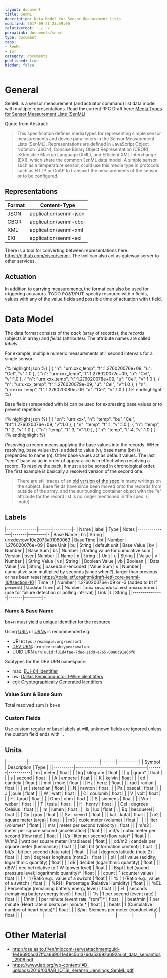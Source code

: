 ```yaml
---
layout: document
title: SenML
description: Data Model for Sensor Measurement Lists
modified: 2017-09-21 23:59:00
relativeroot: ../../
permalink: documents/senml
type: document
tags:
- SenML
- IoT
category: documents
published: true
hidden: false
---
```


# General

SenML is a sensor measurement (and actuator command) list data model with multiple representations.
Read the current RFC Draft here: [Media Types for Sensor Measurement Lists (SenML)](https://tools.ietf.org/html/draft-ietf-core-senml-10)

Quote from Abstract:

> This specification defines media types for representing simple sensor
> measurements and device parameters in the Sensor Measurement Lists
> (SenML).  Representations are defined in JavaScript Object Notation
> (JSON), Concise Binary Object Representation (CBOR), eXtensible
> Markup Language (XML), and Efficient XML Interchange (EXI), which
> share the common SenML data model.  A simple sensor, such as a
> temperature sensor, could use this media type in protocols such as
> HTTP or CoAP to transport the measurements of the sensor or to be
> configured.

## Representations

Format | Content-Type
-------|------
JSON   | application/senml+json
CBOR   | application/senml+cbor
XML    | application/senml+xml
EXI    | application/senml+exi

There is a tool for converting between representations here: <https://github.com/cisco/senml>.
The tool can also act as gateway server to other services.

## Actuation

In addition to carrying measurements, the format can also be used for triggering actuators.
TODO POST/PUT, specify resource with n fields, values with any of the value fields and possible time of actuation with t field.

# Data Model

The data format consists of the *pack* (array of records), the *records* (objects in array) and *fields* (attributes).
The attribute names are called *labels*.

For example, multiple numeric measurements at 1 second intervals for a single sensor:

{% highlight json %}
[
	{ "n": "urn:xxx_temp", "t":1.276020076e+09, "u": "Cel", "v":1.0 },
	{ "n": "urn:xxx_temp", "t":1.276020077e+09, "u": "Cel", "v":1.0 },
	{ "n": "urn:xxx_temp", "t":1.276020078e+09, "u": "Cel", "v":1.0 },
	{ "n": "urn:xxx_temp", "t":1.276020079e+09, "u": "Cel", "v":1.0 },
	{ "n": "urn:xxx_temp", "t":1.276020080e+09, "u": "Cel", "v":1.0 }
]
{% endhighlight %}

Base fields (prepended with b) can be used for expressing base values or to prevent repetition.

{% highlight json %}
[
	{ "bn": "urn:xxx", "n": "temp", "bu":"Cel", "bt":1.276020076e+09, "v":1.0 },
	{ "n": "temp", "t":1, "v":1.0 },
	{ "n": "temp", "t":2, "v":1.0 },
	{ "n": "temp", "t":3, "v":1.0 },
	{ "n": "temp", "t":4, "v":1.0 }
]
{% endhighlight %}

*Resolving* a record means applying the base values into the records.
WHen resolving, base value (bv) is added to value (v), base name (bn) is prepended to name (n). Other base values act as default values.
The last "seen" base value in order of appearance is in effect when resolving a record.
To resolve the pack, it must also be sorted in chronological order.
The first example is basically a resolved version of the second one.

> There are still traces of an [old version of the spec](https://tools.ietf.org/html/draft-ietf-core-senml-10) in many writings on the subject.
> Base fields have since been moved onto the records from outside of the array,
> and the surrounding container object with the "e" attribute for the record list is no longer mentioned in the spec.
{: .note}

## Labels

|---------------|-------|---------|-
|          Name | label | Type    | Notes
|---------------|-------|---------|-
|     Base Name | bn    | String  | urn:dev:ow:10e2073a01080063
|     Base Time | bt    | Number  | 1.276020076e+09
|     Base Unit | bu    | String  | default unit
|    Base Value | bv    | Number  |
|      Base Sum | bs    | Number  | starting value for cumulative sum
|       Version | bver  | Number  |
|          Name | n     | String  |
|          Unit | u     | String  |
|         Value | v     | Number  |
|  String Value | vs    | String  |
| Boolean Value | vb    | Boolean |
|    Data Value | vd    | String  | base64url-encoded
|     Value Sum | s     | Number  | cumulative sum multiplied by seconds (since when?), larger than previous or has been reset https://tools.ietf.org/html/draft-ietf-core-senml-10#section-10
|          Time | t     | Number  | 1.276020076e+09 or -3 (added to bt if present)
|   Update Time | ut    | Number  | max seconds to next measurement (use for failure detection or polling interval)
|          Link | l     | String  |
|---------------|-------|---------|-

### Name & Base Name

bn+n must yield a unique identifier for the resource

Using [URIs](https://tools.ietf.org/html/rfc3986) or [URNs](https://tools.ietf.org/html/rfc8141) is recommended e.g.

- URI `https://example.org/sensor1`
- [DEV URN](https://tools.ietf.org/html/draft-arkko-core-dev-urn-01): `urn:dev:<subtype>:<value>`
- [UUID URN](https://tools.ietf.org/html/rfc4122) `urn:uuid:f81d4fae-7dec-11d0-a765-00a0c91e6bf6`

Subtypes for the DEV URN namespace:

- mac: [EUI-64 identifier](https://tools.ietf.org/html/draft-arkko-core-dev-urn-01#section-4.1)
- ow: [Dallas Semiconductor 1-Wire identitifers](https://tools.ietf.org/html/draft-arkko-core-dev-urn-01#section-4.2)
- cgi: [Cryptographically Generated Identifiers](https://tools.ietf.org/html/draft-arkko-core-dev-urn-01#section-4.3)
 
### Value Sum & Base Sum

Total resolved sum is bs+s
 
### Custom Fields

Use custom regular or base labels at will, unknown fields are ignored unless the custom field ends with _.
 
## Units

|----------|------------------------------------|-------|-----------|
|   Symbol | Description                        | Type  |           |
|----------|------------------------------------|-------|-----------|
|        m | meter                              | float |           |
|       kg | kilogram                           | float |           |
|        g | gram*                              | float |           |
|        s | second                             | float |           |
|        A | ampere                             | float |           |
|        K | kelvin                             | float |           |
|       cd | candela                            | float |           |
|      mol | mole                               | float |           |
|       Hz | hertz                              | float |           |
|      rad | radian                             | float |           |
|       sr | steradian                          | float |           |
|        N | newton                             | float |           |
|       Pa | pascal                             | float |           |
|        J | joule                              | float |           |
|        W | watt                               | float |           |
|        C | coulomb                            | float |           |
|        V | volt                               | float |           |
|        F | farad                              | float |           |
|      Ohm | ohm                                | float |           |
|        S | siemens                            | float |           |
|       Wb | weber                              | float |           |
|        T | tesla                              | float |           |
|        H | henry                              | float |           |
|      Cel | degrees Celsius                    | float |           |
|       lm | lumen                              | float |           |
|       lx | lux                                | float |           |
|       Bq | becquerel                          | float |           |
|       Gy | gray                               | float |           |
|       Sv | sievert                            | float |           |
|      kat | katal                              | float |           |
|       m2 | square meter (area)                | float |           |
|       m3 | cubic meter (volume)               | float |           |
|        l | liter (volume)*                    | float |           |
|      m/s | meter per second (velocity)        | float |           |
|     m/s2 | meter per square second (acceleration)  | float |           |
|     m3/s | cubic meter per second (flow rate) | float |           |
|      l/s | liter per second (flow rate)*      | float |           |
|     W/m2 | watt per square meter (irradiance) | float |           |
|    cd/m2 | candela per square meter (luminance) | float |           |
|      bit | bit (information content)          | float |           |
|    bit/s | bit per second (data rate)         | float |           |
|      lat | degrees latitude (note 2)          | float |           |
|      lon | degrees longitude (note 2)         | float |           |
|       pH | pH value (acidity; logarithmic quantity) | float |           |
|       dB | decibel (logarithmic quantity)     | float |           |
|      dBW | decibel relative to 1 W (power level) | float |           |
|     Bspl | bel (sound pressure level; logarithmic quantity)* | float |           |
|    count | 1 (counter value)                  | float |           |
|        / | 1 (Ratio e.g., value of a switch)  | float |           |
|        % | 1 (Ratio e.g., value of a switch)  | float |           |
|      %RH | Percentage (Relative Humidity)     | float |           |
|      %EL | Percentage (remaining battery energy level) | float |           |
|       EL | seconds (remaining battery energy level) | float |           |
|      1/s | 1 per second (event rate)          | float |           |
|    1/min | 1 per minute (event rate, "rpm")*  | float |           |
| beat/min | 1 per minute (Heart rate in beats per minute)* | float |           |
|    beats | 1 (Cumulative number of heart beats)* | float |           |
|      S/m | Siemens per meter (conductivity)   | float |           |
|----------|------------------------------------|-------|-----------|

# Other Material

- <http://cse.aalto.fi/en/midcom-serveattachmentguid-1e46690ad37ffca669011e49c5b1326da53692a692a/iot_data_semantics_2906.pdf>
- <https://www.iab.org/wp-content/IAB-uploads/2016/03/IAB_IOTSI_Keranen_Jennings_SenML.pdf>
